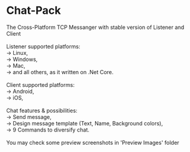 # Chat-Pack
The Cross-Platform TCP Messanger with stable version of Listener and Client<br />
<br />
Listener supported platforms: <br />
-> Linux,<br />
-> Windows,<br />
-> Mac,<br />
-> and all others, as it written on .Net Core.<br />
<br />
Client supported platforms:<br />
-> Android,<br />
-> iOS,<br />
<br />
Chat features & possibilities:<br />
-> Send message,<br />
-> Design message template (Text, Name, Background colors),<br />
-> 9 Commands to diversify chat.<br />
<br />
You may check some preview screenshots in 'Preview Images' folder
